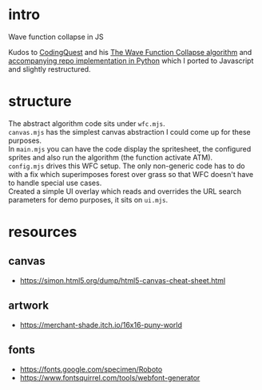 # intro

Wave function collapse in JS

Kudos to [CodingQuest](https://www.youtube.com/@CodingQuest2023) and his
[The Wave Function Collapse algorithm](https://www.youtube.com/watch?v=qRtrj6Pua2A)
and [accompanying repo implementation in Python](https://github.com/CodingQuest2023/Algorithms) which I ported to Javascript and slightly restructured.

# structure

The abstract algorithm code sits under `wfc.mjs`.  
`canvas.mjs` has the simplest canvas abstraction I could come up for these purposes.  
In `main.mjs` you can have the code display the spritesheet, the configured sprites and also run the algorithm (the function activate ATM).  
`config.mjs` drives this WFC setup. The only non-generic code has to do with a fix which superimposes forest over grass so that WFC doesn't have to handle special use cases.  
Created a simple UI overlay which reads and overrides the URL search parameters for demo purposes, it sits on `ui.mjs`.

# resources

## canvas
- https://simon.html5.org/dump/html5-canvas-cheat-sheet.html

## artwork

- https://merchant-shade.itch.io/16x16-puny-world


## fonts
- https://fonts.google.com/specimen/Roboto
- https://www.fontsquirrel.com/tools/webfont-generator
